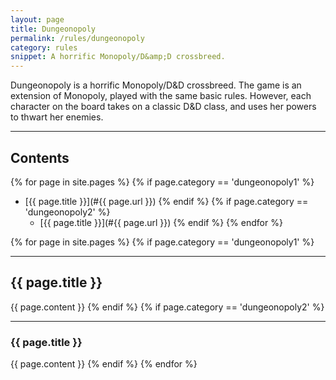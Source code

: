 ```yaml
---
layout: page
title: Dungeonopoly
permalink: /rules/dungeonopoly
category: rules
snippet: A horrific Monopoly/D&amp;D crossbreed.
---
```

Dungeonopoly is a horrific Monopoly/D&D crossbreed. The game is an extension of Monopoly, played with the same basic rules. However, each character on the board takes on a classic D&D class, and uses her powers to thwart her enemies.

* * *

## Contents
{% for page in site.pages %}
  {% if page.category == 'dungeonopoly1' %}  
* [{{ page.title }}](#{{ page.url }})
  {% endif %}
  {% if page.category == 'dungeonopoly2' %}  
    * [{{ page.title }}](#{{ page.url }})
  {% endif %}
{% endfor %}

{% for page in site.pages %}
  {% if page.category == 'dungeonopoly1' %}  
<a name="{{ page.url }}"></a>
* * *
## {{ page.title }}
{{ page.content }}
  {% endif %}
  {% if page.category == 'dungeonopoly2' %}  
<a name="{{ page.url }}"></a>
* * *
### {{ page.title }}
{{ page.content }}
  {% endif %}
{% endfor %}

